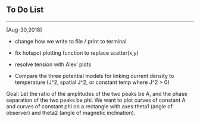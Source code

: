 ## To Do List
---

[Aug-30,2018]


* change how we write to file / print to terminal

* fix hotspot plotting function to replace scatter(x,y)

* resolve tension with Alex’ plots

* Compare the three potential models for linking current density to temperature (J^2, spatial J^2, or constant temp where J^2 > 0)


Goal: Let the ratio of the amplitudes of the two peaks be A, and the phase separation of the two peaks be phi. We want to plot curves of constant A and curves of constant phi on a rectangle with axes theta1 (angle of observer) and theta2 (angle of magnetic inclination).